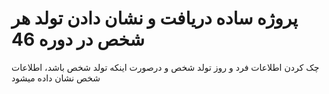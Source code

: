 # پروژه ساده دریافت و نشان دادن تولد هر شخص در دوره 46

چک کردن اطلاعات فرد و روز تولد شخص و درصورت اینکه تولد شخص باشد، اطلاعات شخص نشان داده میشود
